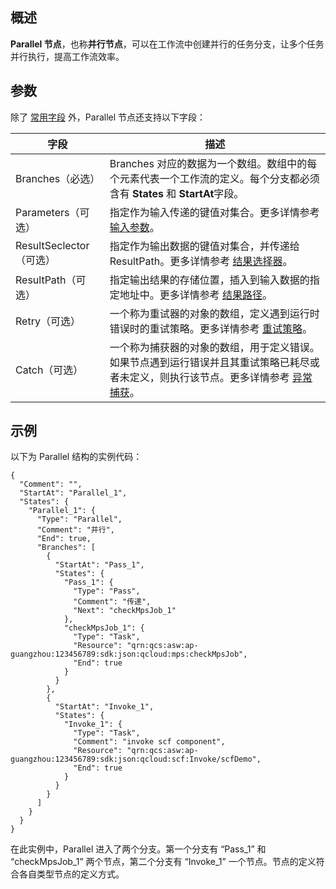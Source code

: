 ## 概述

**Parallel 节点**，也称**并行节点**，可以在工作流中创建并行的任务分支，让多个任务并行执行，提高工作流效率。

## 参数

除了 [常用字段](https://cloud.tencent.com/document/product/1272/51544) 外，Parallel 节点还支持以下字段：

| 字段                    | 描述                                                         |
| ----------------------- | ------------------------------------------------------------ |
| Branches（必选）        | Branches 对应的数据为一个数组。数组中的每个元素代表一个工作流的定义。每个分支都必须含有 **States** 和 **StartAt**字段。 |
| Parameters（可选）      | 指定作为输入传递的键值对集合。更多详情参考 [输入参数](https://cloud.tencent.com/document/product/1272/55657#Parameters)。    |
| ResultSeclector（可选） | 指定作为输出数据的键值对集合，并传递给 ResultPath。更多详情参考 [结果选择器](https://cloud.tencent.com/document/product/1272/55657#ResultSelector)。 |
| ResultPath（可选）      | 指定输出结果的存储位置，插入到输入数据的指定地址中。更多详情参考 [结果路径](https://cloud.tencent.com/document/product/1272/55657#ResultPath)。 |
| Retry（可选）           | 一个称为重试器的对象的数组，定义遇到运行时错误时的重试策略。更多详情参考 [重试策略](https://cloud.tencent.com/document/product/1272/55663#Retry)。 |
| Catch（可选）           | 一个称为捕获器的对象的数组，用于定义错误。如果节点遇到运行错误并且其重试策略已耗尽或者未定义，则执行该节点。更多详情参考 [异常捕获](https://cloud.tencent.com/document/product/1272/55663#Catch)。 |

## 示例

以下为 Parallel 结构的实例代码：

```
{
  "Comment": "",
  "StartAt": "Parallel_1",
  "States": {
    "Parallel_1": {
      "Type": "Parallel",
      "Comment": "并行",
      "End": true,
      "Branches": [
        {
          "StartAt": "Pass_1",
          "States": {
            "Pass_1": {
              "Type": "Pass",
              "Comment": "传递",
              "Next": "checkMpsJob_1"
            },
            "checkMpsJob_1": {
              "Type": "Task",
              "Resource": "qrn:qcs:asw:ap-guangzhou:123456789:sdk:json:qcloud:mps:checkMpsJob",
              "End": true
            }
          }
        },
        {
          "StartAt": "Invoke_1",
          "States": {
            "Invoke_1": {
              "Type": "Task",
              "Comment": "invoke scf component",
              "Resource": "qrn:qcs:asw:ap-guangzhou:123456789:sdk:json:qcloud:scf:Invoke/scfDemo",
              "End": true
            }
          }
        }
      ]
    }
  }
}

```

在此实例中，Parallel 进入了两个分支。第一个分支有 “Pass_1” 和 “checkMpsJob_1” 两个节点，第二个分支有 “Invoke_1” 一个节点。节点的定义符合各自类型节点的定义方式。

